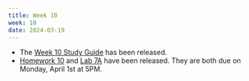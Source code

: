 ```yaml
---
title: Week 10
week: 10
date: 2024-03-19
---
```


- The [Week 10 Study Guide](/assets/guides/spring24/week10.pdf) has been released.
- [Homework 10](http://prob140.datahub.berkeley.edu/hub/user-redirect/git-pull?repo=https://github.com/prob140/materials-sp24&branch=main&subPath=hw/Homework_10.ipynb) and [Lab 7A](http://prob140.datahub.berkeley.edu/hub/user-redirect/git-pull?repo=https://github.com/prob140/materials-sp24&branch=main&subPath=lab/Lab_07.ipynb) have been released. They are both due on Monday, April 1st at 5PM.